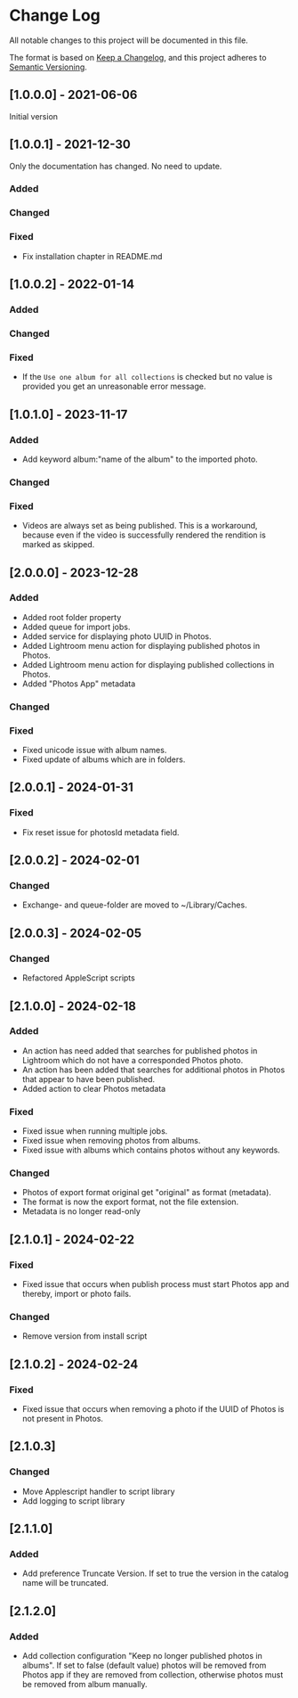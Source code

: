 # Change Log
All notable changes to this project will be documented in this file.

The format is based on [Keep a Changelog](https://keepachangelog.com/en/1.0.0/),
and this project adheres to [Semantic Versioning](https://semver.org/spec/v2.0.0.html).

## [1.0.0.0] - 2021-06-06
Initial version

## [1.0.0.1] - 2021-12-30
Only the documentation has changed. No need to update.

### Added
### Changed
### Fixed
* Fix installation chapter in README.md 

## [1.0.0.2] - 2022-01-14

### Added
### Changed
### Fixed
* If the ``Use one album for all collections`` is checked but no value is provided you get 
an unreasonable error message.

## [1.0.1.0] - 2023-11-17

### Added
* Add keyword album:"name of the album" to the imported photo.

### Changed
### Fixed
* Videos are always set as being published. This is a workaround, because even if the video is successfully rendered the
rendition is marked as skipped.

## [2.0.0.0] - 2023-12-28

### Added

* Added root folder property
* Added queue for import jobs.
* Added service for displaying photo UUID in Photos.
* Added Lightroom menu action for displaying published photos in Photos.
* Added Lightroom menu action for displaying published collections in Photos.
* Added "Photos App" metadata

### Changed

### Fixed

* Fixed unicode issue with album names.
* Fixed update of albums which are in folders.

## [2.0.0.1] - 2024-01-31

### Fixed

* Fix reset issue for photosId metadata field.

## [2.0.0.2] - 2024-02-01

### Changed

* Exchange- and queue-folder are moved to ~/Library/Caches.

## [2.0.0.3] - 2024-02-05

### Changed

* Refactored AppleScript scripts

## [2.1.0.0] - 2024-02-18

### Added

* An action has need added that searches for published photos in Lightroom which do not have a corresponded Photos photo.
* An action has been added that searches for additional photos in Photos that appear to have been published.
* Added action to clear Photos metadata

### Fixed

* Fixed issue when running multiple jobs.
* Fixed issue when removing photos from albums.
* Fixed issue with albums which contains photos without any keywords.

### Changed

* Photos of export format original get "original" as format (metadata).
* The format is now the export format, not the file extension.
* Metadata is no longer read-only

## [2.1.0.1] - 2024-02-22

### Fixed

* Fixed issue that occurs when publish process must start Photos app and thereby, import or photo fails.

### Changed

* Remove version from install script

## [2.1.0.2] - 2024-02-24

### Fixed

* Fixed issue that occurs when removing a photo if the UUID of Photos is not present in Photos.

## [2.1.0.3] 

### Changed

* Move Applescript handler to script library
* Add logging to script library

## [2.1.1.0]

### Added

* Add preference Truncate Version. If set to true the version in the catalog name will be truncated.

## [2.1.2.0]

### Added

* Add collection configuration "Keep no longer published photos in albums". If set to false (default value) photos will
  be removed from Photos app if they are removed from collection, otherwise photos must be removed from album manually.
